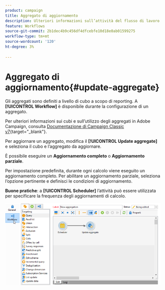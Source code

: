 ```yaml
---
product: campaign
title: Aggregato di aggiornamento
description: Ulteriori informazioni sull’attività del flusso di lavoro aggregato Aggiorna
feature: Workflows
source-git-commit: 2b1dec4b9c456df4dfcebfe10d18e0ab01599275
workflow-type: tm+mt
source-wordcount: '120'
ht-degree: 3%

---
```


# Aggregato di aggiornamento{#update-aggregate}

Gli aggregati sono definiti a livello di cubo a scopo di reporting. A **[!UICONTROL Workflow]** è disponibile durante la configurazione di un aggregato.

Per ulteriori informazioni sui cubi e sull’utilizzo degli aggregati in Adobe Campaign, consulta [Documentazione di Campaign Classic v7](https://experienceleague.adobe.com/docs/campaign-classic/using/reporting/designing-reports-with-cubes/about-cubes.html){target=&quot;_blank&quot;}.


Per aggiornare un aggregato, modifica il **[!UICONTROL Update aggregate]** e seleziona il cubo e l’aggregato da aggiornare.

È possibile eseguire un **Aggiornamento completo** o **Aggiornamento parziale**.

Per impostazione predefinita, durante ogni calcolo viene eseguito un aggiornamento completo. Per abilitare un aggiornamento parziale, seleziona l’opzione pertinente e definisci le condizioni di aggiornamento.

**Buone pratiche**: a **[!UICONTROL Scheduler]** l’attività può essere utilizzata per specificare la frequenza degli aggiornamenti di calcolo.

![](assets/scheduler-and-cube-aggregate.png)
